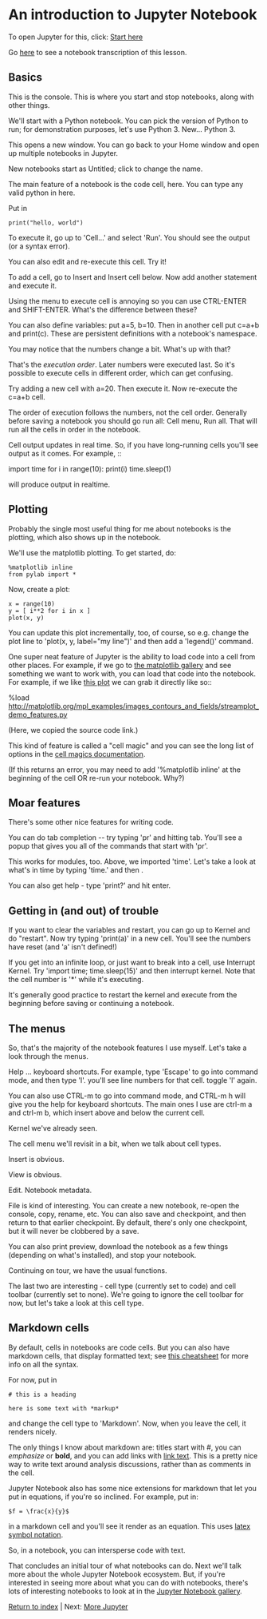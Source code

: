 # An introduction to Jupyter Notebook

To open Jupyter for this, click: [Start here](http://mybinder.org/repo/ngs-docs/2016-mar-jupyter-mybinder)

Go [here](https://github.com/ngs-docs/2016-mar-jupyter/blob/master/my%20first%20notebook.ipynb) to see a notebook transcription of this lesson.

## Basics

This is the console.  This is where you start and stop notebooks, along
with other things.

[//]: # (@@running vs ...)

We'll start with a Python notebook.  You can pick the version of Python
to run; for demonstration purposes, let's use Python 3.  New... Python 3.

This opens a new window. You can go back to your Home window and open
up multiple notebooks in Jupyter.

New notebooks start as Untitled; click to change the name.

The main feature of a notebook is the code cell, here.  You can type any
valid python in here.

Put in

    print("hello, world")

To execute it, go up to 'Cell...' and select 'Run'.  You should see the
output (or a syntax error).

You can also edit and re-execute this cell. Try it!

To add a cell, go to Insert and Insert cell below. Now add another statement
and execute it.

Using the menu to execute cell is annoying so you can use CTRL-ENTER
and SHIFT-ENTER.  What's the difference between these?

[//]: # (@@pulling up a new notebook)

You can also define variables: put a=5, b=10.  Then in another cell put c=a+b
and print(c).  These are persistent definitions with a notebook's namespace.

You may notice that the numbers change a bit. What's up with that?

That's the *execution order*. Later numbers were executed last.  So it's
possible to execute cells in different order, which can get confusing.

Try adding a new cell with a=20. Then execute it. Now re-execute the c=a+b
cell.

The order of execution follows the numbers, not the cell order.  Generally
before saving a notebook you should go run all: Cell menu, Run all.
That will run all the cells in order in the notebook.

Cell output updates in real time. So, if you have long-running cells you'll
see output as it comes.  For example, ::

   import time
   for i in range(10):
      print(i)
      time.sleep(1)

will produce output in realtime.

## Plotting

Probably the single most useful thing for me about notebooks is the plotting,
which also shows up in the notebook.

We'll use the matplotlib plotting. To get started, do:

    %matplotlib inline
    from pylab import *

Now, create a plot:

    x = range(10)
    y = [ i**2 for i in x ]
    plot(x, y)

You can update this plot incrementally, too, of course, so e.g. change
the plot line to 'plot(x, y, label="my line")' and then add a
'legend()' command.

One super neat feature of Jupyter is the ability to load code into a
cell from other places.  For example, if we go to [the matplotlib gallery](http://matplotlib.org/gallery.html) and see something we want to work with, you
can load that code into the notebook.  For example, if we like [this plot](http://matplotlib.org/examples/images_contours_and_fields/streamplot_demo_features.html) we can grab it directly like so::

   %load http://matplotlib.org/mpl_examples/images_contours_and_fields/streamplot_demo_features.py

(Here, we copied the source code link.)

This kind of feature is called a "cell magic" and you can see the long
list of options in the [cell magics documentation](https://ipython.org/ipython-doc/3/interactive/magics.html).

(If this returns an error, you may need to add '%matplotlib inline' at
the beginning of the cell OR re-run your notebook. Why?)
   
## Moar features

There's some other nice features for writing code.

You can do tab
completion -- try typing 'pr' and hitting tab. You'll see a popup that
gives you all of the commands that start with 'pr'.

This works for modules, too.  Above, we imported 'time'. Let's take a look
at what's in time by typing 'time.' and then <tab>.

You can also get help - type 'print?' and hit enter.

## Getting in (and out) of trouble

If you want to clear the variables and restart, you can go up to Kernel
and do "restart".  Now try typing 'print(a)' in a new cell.  You'll see
the numbers have reset (and 'a' isn't defined!)

If you get into an infinite loop, or just want to break into a cell,
use Interrupt Kernel.  Try 'import time; time.sleep(15)' and then interrupt
kernel.  Note that the cell number is '*' while it's executing.

It's generally good practice to restart the kernel and execute from the
beginning before saving or continuing a notebook.

## The menus

So, that's the majority of the notebook features I use myself.  Let's take
a look through the menus.

Help ... keyboard shortcuts.  For example, type 'Escape' to go into command
mode, and then type 'l'. you'll see line numbers for that cell. toggle 'l'
again.

You can also use CTRL-m to go into command mode, and CTRL-m h will give
you the help for keyboard shortcuts.  The main ones I use are ctrl-m a
and ctrl-m b, which insert above and below the current cell.

Kernel we've already seen.

The cell menu we'll revisit in a bit, when we talk about cell types.

Insert is obvious.

View is obvious.

Edit. Notebook metadata.

File is kind of interesting. You can create a new notebook, re-open
the console, copy, rename, etc.  You can also save and checkpoint,
and then return to that earlier checkpoint.  By default, there's only
one checkpoint, but it will never be clobbered by a save.

You can also print preview, download the notebook as a few things
(depending on what's installed), and stop your notebook.

Continuing on tour, we have the usual functions.

The last two are interesting - cell type (currently set to code) and
cell toolbar (currently set to none). We're going to ignore the cell
toolbar for now, but let's take a look at this cell type.

## Markdown cells

By default, cells in notebooks are code cells. But you can also have
markdown cells, that display formatted text; see [this cheatsheet](https://github.com/adam-p/markdown-here/wiki/Markdown-Cheatsheet) for more info on all the syntax.

For now, put in

    # this is a heading

    here is some text with *markup*

and change the cell type to 'Markdown'. Now, when you leave the cell, it
renders nicely.

The only things I know about markdown are: titles start with #,
you can *emphasize* or **bold**, and you can add links with [link text](link).
This is a pretty nice way to write text around analysis discussions, rather
than as comments in the cell.

Jupyter Notebook also has some nice extensions for markdown that let you
put in equations, if you're so inclined.  For example, put in:

    $f = \frac{x}{y}$

in a markdown cell and you'll see it render as an equation.  This uses
[latex symbol notation](http://web.ift.uib.no/Teori/KURS/WRK/TeX/symALL.html).

So, in a notebook, you can intersperse code with text.

That concludes an initial tour of what notebooks can do. Next we'll
talk more about the whole Jupyter Notebook ecosystem. But, if you're
interested in seeing more about what you can do with notebooks,
there's lots of interesting notebooks to look at in the [Jupyter
Notebook
gallery](https://github.com/ipython/ipython/wiki/A-gallery-of-interesting-IPython-Notebooks).

[Return to index](./index.html) | Next: [More Jupyter](./more-jupyter.html)
